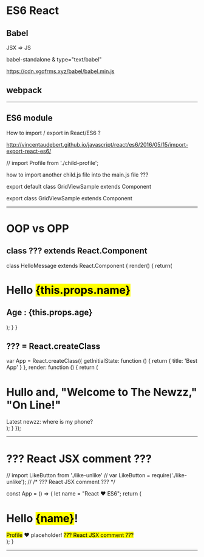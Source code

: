 # ES6 React 



## Babel 

JSX => JS

babel-standalone & type="text/babel"

https://cdn.xgqfrms.xyz/babel/babel.min.js


## webpack 





*******************************************************************************


## ES6 module


How to import / export in React/ES6 ?


http://vincentaudebert.github.io/javascript/react/es6/2016/05/15/import-export-react-es6/







// import Profile from './child-profile';


how to import another child.js file into the main.js file ???





export default class GridViewSample extends Component 


export class GridViewSample extends Component 




<!-- 
import Profile from './child-profile';

<Profile avatar="https://cdn.xgqfrms.xyz/logo/favicon.png" name="React JSX ES6 webpack" />
 -->


*******************************************************************************

# OOP vs OPP

## class ??? extends React.Component  

class HelloMessage extends React.Component {
    render() {
        return(
            <div>
                <h1>
                    Hello <mark>{this.props.name}</mark>
                </h1>
                <h2> Age : {this.props.age}</h2>
            </div>
        );
    }
}

## ??? = React.createClass  

var App = React.createClass({
    getInitialState: function () {
        return { title: 'Best App' }
    },
    render: function () {
        return (
            <div>
                <h1>
                    Hullo and, "Welcome to The Newzz," "On Line!"
                </h1>
                <Greeting name="xgqfrms" signedIn={true}/>
                <article>
                    Latest newzz:  where is my phone?
                </article>
            </div>
        );
    }
});



*******************************************************************************

# ??? React JSX comment ???

// import LikeButton from './like-unlike'
// var LikeButton = require('./like-unlike');
// /*<LikeButton /> ??? React JSX comment ??? */




const App = () => {
    let name = "React ❤ ES6";
    return (
        <div>
            <p>
                <h1>
                    Hello <mark>{name}</mark>!
                </h1>
            </p>
            <span>
                <mark>Profile</mark> ❤ placeholder!
            </span>
            <mark>??? React JSX comment ???</mark>
        </div>
    );
}

*******************************************************************************


















